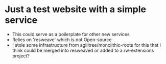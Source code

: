 # Just a test website with a simple service

* This could serve as a boilerplate for other new services
* Relies on 'resweave` which is not Open-source
* I stole some infrastructure from agilitree/monolithic-roots for this
  that I think could be merged into resweaved or added to a rw-extensions project?


